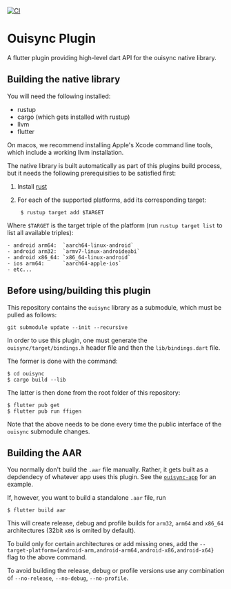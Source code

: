 [![CI](https://github.com/equalitie/ouisync-plugin/actions/workflows/ci.yml/badge.svg)](https://github.com/equalitie/ouisync-plugin/actions/workflows/ci.yml)

# Ouisync Plugin

A flutter plugin providing high-level dart API for the ouisync native library.

## Building the native library

You will need the following installed:
- rustup
- cargo (which gets installed with rustup)
- llvm
- flutter

On macos, we recommend installing Apple's Xcode command line tools, which include a working llvm installation.

The native library is built automatically as part of this plugins build
process, but it needs the following prerequisities to be satisfied first:

1. Install [rust](https://www.rust-lang.org/tools/install)
2. For each of the supported platforms, add its corresponding target:

        $ rustup target add $TARGET

Where `$TARGET` is the target triple of the platform (run `rustup target list`
to list all available triples):

    - android arm64:  `aarch64-linux-android`
    - android arm32:  `armv7-linux-androideabi`
    - android x86_64: `x86_64-linux-android`
    - ios arm64:      `aarch64-apple-ios`
    - etc...

## Before using/building this plugin

This repository contains the `ouisync` library as a submodule, which must be pulled as follows:

```git submodule update --init --recursive```

In order to use this plugin, one must generate the `ouisync/target/bindings.h` header file and then the `lib/bindings.dart` file.

The former is done with the command:

    $ cd ouisync
    $ cargo build --lib

The latter is then done from the root folder of this repository:

    $ flutter pub get
    $ flutter pub run ffigen

Note that the above needs to be done every time the public interface of the
`ouisync` submodule changes.

## Building the AAR

You normally don't build the `.aar` file manually. Rather, it gets
built as a depdendecy of whatever app uses this plugin. See the
[`ouisync-app`](https://github.com/equalitie/ouisync-app/blob/040eb7216c0c48cc4de75c8d36a0d68267320854/pubspec.yaml)
for an example.

If, however, you want to build a standalone `.aar` file, run

    $ flutter build aar

This will create release, debug and profile builds for `arm32`, `arm64` and
`x86_64` architectures (32bit `x86` is omited by default).

To build only for certain architectures or add missing ones, add the
`--target-platform={android-arm,android-arm64,android-x86,android-x64}` flag to
the above command.

To avoid building the release, debug or profile versions use any combination of
`--no-release`, `--no-debug`, `--no-profile`.
